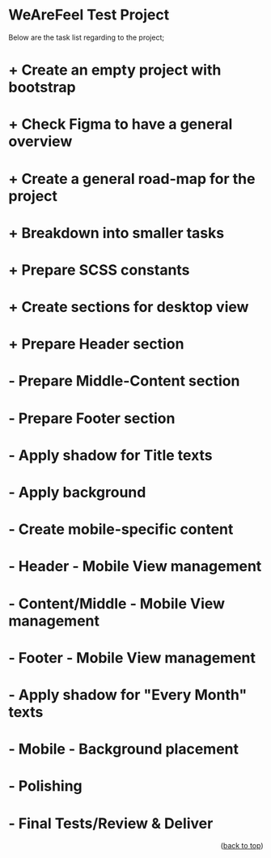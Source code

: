 <!-- CONTRIBUTING -->

## <h1>WeAreFeel Test Project</h1>

Below are the task list regarding to the project;

# + Create an empty project with bootstrap

# + Check Figma to have a general overview

# + Create a general road-map for the project

# + Breakdown into smaller tasks

# + Prepare SCSS constants

# + Create sections for desktop view

# + Prepare Header section

# - Prepare Middle-Content section

# - Prepare Footer section

# - Apply shadow for Title texts

# - Apply background

# - Create mobile-specific content

# - Header - Mobile View management

# - Content/Middle - Mobile View management

# - Footer - Mobile View management

# - Apply shadow for "Every Month" texts

# - Mobile - Background placement

# - Polishing

# - Final Tests/Review & Deliver

<p align="right">(<a href="#top">back to top</a>)</p>
